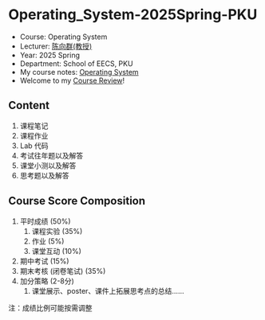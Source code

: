 # Operating_System-2025Spring-PKU

- Course: Operating System
- Lecturer: [陈向群(教授)](https://cs.pku.edu.cn/info/1062/1604.htm)
- Year: 2025 Spring
- Department: School of EECS, PKU
- My course notes: [Operating System](https://www.lyt0112.com/tags/operating%20systems)
- Welcome to my [Course Review](https://www.lyt0112.com/blog/course_review-zh)!

## Content

1. 课程笔记
2. 课程作业
3. Lab 代码
4. 考试往年题以及解答
5. 课堂小测以及解答
6. 思考题以及解答

## Course Score Composition

1. 平时成绩 (50%) 
   1. 课程实验 (35%) 
   2. 作业 (5%) 
   3. 课堂互动 (10%) 
2. 期中考试 (15%) 
3. 期末考核 (闭卷笔试)  (35%) 
4. 加分策略 (2-8分) 
   1. 课堂展示、poster、课件上拓展思考点的总结……

注：成绩比例可能按需调整
